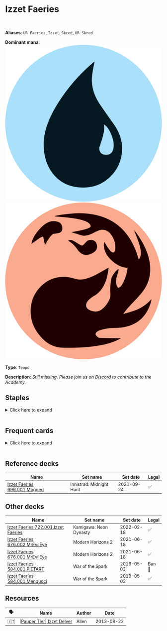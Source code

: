 <!-- This page is automatically generated by Myr: do not update it manually. -->
<!-- Changes directly applied here will be lost. -->
<!-- If you plan to update this page, please update the template at https://github.com/Pauperformance/pauperformance-bot -->
<!-- Templates can be found under pauperformance-bot/resources/templates/ -->
# Izzet Faeries
<br/>

**Aliases**: `UR Faeries`, `Izzet Skred`, `UR Skred`


**Dominant mana**: <img src="../resources/images/mana/U.png" class="dominant-mana-icon"/> <img src="../resources/images/mana/R.png" class="dominant-mana-icon"/>

**Type**: `Tempo`

**Description**: _Still missing. Please join us on [Discord](https://discord.gg/fYQbpjjkQ3) to contribute to the Academy._


## **Staples**

<details>
  <summary>Click here to expand</summary>
<a href="https://scryfall.com/card/clb/880/ash-barrens"><img src="https://c1.scryfall.com/file/scryfall-cards/normal/front/f/b/fb71aebf-f5d3-45ee-91a4-51088f7141ec.jpg" class="archetype-card rounded-image"/></a>
<a href="https://scryfall.com/card/war/41/augur-of-bolas"><img src="https://cards.scryfall.io/normal/front/d/1/d19fbfe6-69bb-452a-be3c-b9c625e23193.jpg" class="archetype-card rounded-image"/></a>
<a href="https://scryfall.com/card/cmm/81/counterspell"><img src="https://cards.scryfall.io/normal/front/8/4/8493131c-0a7b-4be6-a8a2-0b425f4f67fb.jpg" class="archetype-card rounded-image"/></a>
<a href="https://scryfall.com/card/clu/141/lightning-bolt"><img src="https://cards.scryfall.io/normal/front/7/7/77c6fa74-5543-42ac-9ead-0e890b188e99.jpg" class="archetype-card rounded-image"/></a>
<a href="https://scryfall.com/card/c18/95/ninja-of-the-deep-hours"><img src="https://cards.scryfall.io/normal/front/5/f/5fea7980-55e1-47c1-ab18-a89c976b55fc.jpg" class="archetype-card rounded-image"/></a>
<a href="https://scryfall.com/card/otc/107/preordain"><img src="https://cards.scryfall.io/normal/front/1/2/122f2cc2-5f4d-497c-96b5-ed5698f28b51.jpg" class="archetype-card rounded-image"/></a>
<a href="https://scryfall.com/card/csp/97/skred"><img src="https://cards.scryfall.io/normal/front/b/3/b3d6d42a-7607-4361-acc4-7f3cb956bfc9.jpg" class="archetype-card rounded-image"/></a>
<a href="https://scryfall.com/card/khm/278/snow-covered-island"><img src="https://c1.scryfall.com/file/scryfall-cards/normal/front/3/b/3bfa5ebc-5623-4eec-89ea-dc187489ee4a.jpg" class="archetype-card rounded-image"/></a>
<a href="https://scryfall.com/card/khm/282/snow-covered-mountain"><img src="https://c1.scryfall.com/file/scryfall-cards/normal/front/5/4/5474e67c-628f-41b0-aa31-3d85a267265a.jpg" class="archetype-card rounded-image"/></a>
<a href="https://scryfall.com/card/mma/65/spellstutter-sprite"><img src="https://cards.scryfall.io/normal/front/3/8/3899605d-2203-4ab6-9ff5-69490382eea4.jpg" class="archetype-card rounded-image"/></a>
</details><br/>



## **Frequent cards**

<details>
  <summary>Click here to expand</summary>
<a href="https://scryfall.com/card/mkc/96/brainstorm"><img src="https://cards.scryfall.io/normal/front/8/4/84479779-d570-4eee-9982-f6e918b4d75b.jpg" class="archetype-card rounded-image"/></a>
<a href="https://scryfall.com/card/rtr/93/electrickery"><img src="https://cards.scryfall.io/normal/front/5/e/5ed81ee8-d5e4-4127-876e-9bff81f9c726.jpg" class="archetype-card rounded-image"/></a>
<a href="https://scryfall.com/card/ema/55/hydroblast"><img src="https://c1.scryfall.com/file/scryfall-cards/normal/front/4/c/4c9c9b16-5567-4473-95e6-622292f77336.jpg" class="archetype-card rounded-image"/></a>
<a href="https://scryfall.com/card/ema/142/pyroblast"><img src="https://cards.scryfall.io/normal/front/b/0/b029eb9a-dd7a-40c2-96c4-0063d9cc002c.jpg" class="archetype-card rounded-image"/></a>
</details><br/>



## **Reference decks**

| Name | Set name | Set date | Legal |
| -----| -------- | -------- | ----- |
| [Izzet Faeries 696.001.Mogged](https://www.mtggoldfish.com/deck/4624370) | Innistrad: Midnight Hunt | 2021-09-24 | ✅ |




## **Other decks**

| Name | Set name | Set date | Legal |
| -----| -------- | -------- | ----- |
| [Izzet Faeries 722.001.Izzet Faeries](https://www.mtggoldfish.com/deck/4667117) | Kamigawa: Neon Dynasty | 2022-02-18 | ✅ |
| [Izzet Faeries 676.002.MrEvilEye](https://www.mtggoldfish.com/deck/4351766) | Modern Horizons 2 | 2021-06-18 | ✅ |
| [Izzet Faeries 676.001.MrEvilEye](https://www.mtggoldfish.com/deck/4351764) | Modern Horizons 2 | 2021-06-18 | ✅ |
| [Izzet Faeries 584.001.PIETART](https://www.mtggoldfish.com/deck/4351057) | War of the Spark | 2019-05-03 | Ban 🔨 |
| [Izzet Faeries 584.001.Mengucci](https://www.mtggoldfish.com/deck/4351059) | War of the Spark | 2019-05-03 | ✅ |






## **Resources**

| 🗣️ | Name | Author | Date |
| -- | ---- | ------ | ---- |
| 🇮🇹 | <a target="_blank" href="http://www.metagame.it/forum/viewtopic.php?f=158&t=18321">[Pauper Tier] Izzet Delver</a> | Allen | 2013-08-22   |


